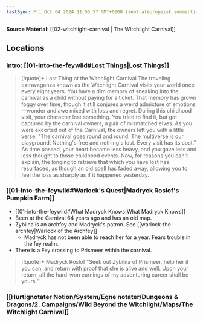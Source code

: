```yaml
---
lastSync: Fri Oct 04 2024 11:55:57 GMT+0200 (sentraleuropeisk sommertid)
---
```

**Source Material**: [[02-witchlight-carnival | The Witchlight Carnival]]

## Locations 
### Intro: [[01-into-the-feywild#Lost Things|Lost Things]]
>[!quote]+ Lost Thing at the Witchlight Carnival 
>The traveling extravaganza known as the Witchlight Carnival visits your world once every eight years. You have a dim memory of sneaking into the carnival as a child without paying for a ticket. That memory has grown foggy over time, though it still conjures a weird admixture of emotions—wonder and awe mixed with loss and regret. During this childhood visit, your character lost something. You tried to find it, but got captured by the carnival owners, a pair of mismatched elves. As you were excorted out of the Carnival, the owners left you with a little verse:
>"The carnival goes round and round. 
>The multiverse is our playground. 
>Nothing's free and nothing's lost. 
>Every visit has its cost."
>As time passed, your heart became less heavy, and you gave less and less thought to those childhood events. Now, for reasons you can't explain, the longing to retrieve that which you have lost has resurfaced, as though an old spell has faded away, allowing you to feel the loss as sharply as if it happened yesterday.

### [[01-into-the-feywild#Warlock's Quest|Madryck Roslof's Pumpkin Farm]]
- [[01-into-the-feywild#What Madryck Knows|What Madryck Knows]]
- Been at the Carnival 64 years ago and has an old map. 
- Zybilna is an archfey and Madryck's patron. See [[warlock-the-archfey|Warlock of the Archfey]]
	- Madryck has not been able to reach her for a year. Fears trouble in the fey realm. 
- There is a Fey crossing to Prismeer within the carnival. 
>[!quote]+ Madryck Roslof
>"Seek out Zybilna of Prismeer, help her if you can, and return with proof that she is alive and well. Upon your return, all the hard-won earnings of my adventuring career shall be yours."

### [[Hurtignotater Notion/System/Egne notater/Dungeons & Dragons/2. Campaigns/Wild Beyond the Witchlight/Maps/The Witchlight Carnival]]
